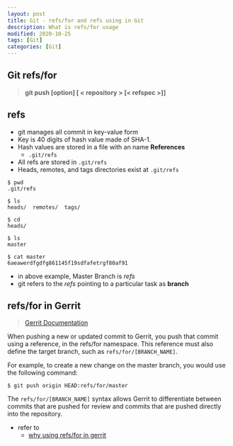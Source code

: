 ```yaml
---
layout: post
title: Git - refs/for and refs using in Git
description: What is refs/for usage
modified: 2020-10-25
tags: [Git]
categories: [Git]
---
```


## Git refs/for
> **git push [option] [ < repository > [< refspec >]]**  

## refs
* git manages all commit in key-value form
* Key is 40 digits of hash value made of SHA-1.
* Hash values are stored in a file with an name **References**
  * `.git/refs`
* All refs are stored in `.git/refs`
* Heads, remotes, and tags directories exist at `.git/refs`

```shell
$ pwd
.git/refs

$ ls
heads/  remotes/  tags/

$ cd
heads/

$ ls
master

$ cat master
6aeawerdfgdfg861145f19sdfafetrgf80af91
```

* in above example, Master Branch is *refs*
* git refers to the *refs* pointing to a particular task as **branch**

## refs/for in Gerrit
> [Gerrit Documentation](https://gerrit-review.googlesource.com/Documentation/)


When pushing a new or updated commit to Gerrit, you push that commit using a reference, in the refs/for namespace. This reference must also define the target branch, such as `refs/for/[BRANCH_NAME]`.

For example, to create a new change on the master branch, you would use the following command:


```shell
$ git push origin HEAD:refs/for/master
```
The `refs/for/[BRANCH_NAME]` syntax allows Gerrit to differentiate between commits that are pushed for review and commits that are pushed directly into the repository.

* refer to
    * [why using refs/for in gerrit](https://stackoverflow.com/questions/10461214/why-is-git-push-gerrit-headrefs-for-master-used-instead-of-git-push-origin-mast)